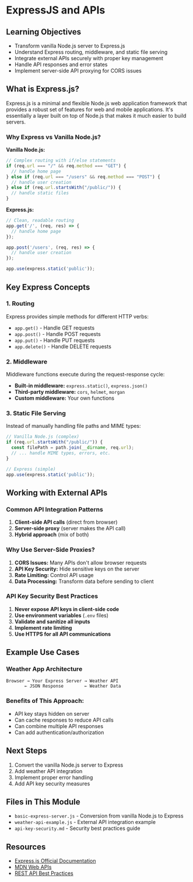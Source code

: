 # ExpressJS and APIs

## Learning Objectives
- Transform vanilla Node.js server to Express.js
- Understand Express routing, middleware, and static file serving
- Integrate external APIs securely with proper key management
- Handle API responses and error states
- Implement server-side API proxying for CORS issues

## What is Express.js?

Express.js is a minimal and flexible Node.js web application framework that provides a robust set of features for web and mobile applications. It's essentially a layer built on top of Node.js that makes it much easier to build servers.

### Why Express vs Vanilla Node.js?

**Vanilla Node.js:**
```javascript
// Complex routing with if/else statements
if (req.url === "/" && req.method === "GET") {
  // handle home page
} else if (req.url === "/users" && req.method === "POST") {
  // handle user creation
} else if (req.url.startsWith("/public/")) {
  // handle static files
}
```

**Express.js:**
```javascript
// Clean, readable routing
app.get('/', (req, res) => {
  // handle home page
});

app.post('/users', (req, res) => {
  // handle user creation
});

app.use(express.static('public'));
```

## Key Express Concepts

### 1. Routing
Express provides simple methods for different HTTP verbs:
- `app.get()` - Handle GET requests
- `app.post()` - Handle POST requests
- `app.put()` - Handle PUT requests
- `app.delete()` - Handle DELETE requests

### 2. Middleware
Middleware functions execute during the request-response cycle:
- **Built-in middleware:** `express.static()`, `express.json()`
- **Third-party middleware:** `cors`, `helmet`, `morgan`
- **Custom middleware:** Your own functions

### 3. Static File Serving
Instead of manually handling file paths and MIME types:
```javascript
// Vanilla Node.js (complex)
if (req.url.startsWith("/public/")) {
  const filePath = path.join(__dirname, req.url);
  // ... handle MIME types, errors, etc.
}

// Express (simple)
app.use(express.static('public'));
```

## Working with External APIs

### Common API Integration Patterns

1. **Client-side API calls** (direct from browser)
2. **Server-side proxy** (server makes the API call)
3. **Hybrid approach** (mix of both)

### Why Use Server-Side Proxies?

1. **CORS Issues:** Many APIs don't allow browser requests
2. **API Key Security:** Hide sensitive keys on the server
3. **Rate Limiting:** Control API usage
4. **Data Processing:** Transform data before sending to client

### API Key Security Best Practices

1. **Never expose API keys in client-side code**
2. **Use environment variables** (`.env` files)
3. **Validate and sanitize all inputs**
4. **Implement rate limiting**
5. **Use HTTPS for all API communications**

## Example Use Cases

### Weather App Architecture
```
Browser → Your Express Server → Weather API
       ← JSON Response        ← Weather Data
```

### Benefits of This Approach:
- API key stays hidden on server
- Can cache responses to reduce API calls
- Can combine multiple API responses
- Can add authentication/authorization

## Next Steps

1. Convert the vanilla Node.js server to Express
2. Add weather API integration
3. Implement proper error handling
4. Add API key security measures

## Files in This Module

- `basic-express-server.js` - Conversion from vanilla Node.js to Express
- `weather-api-example.js` - External API integration example
- `api-key-security.md` - Security best practices guide

## Resources

- [Express.js Official Documentation](https://expressjs.com/)
- [MDN Web APIs](https://developer.mozilla.org/en-US/docs/Web/API)
- [REST API Best Practices](https://restfulapi.net/)